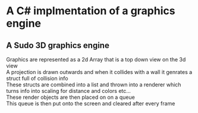 # A C# implmentation of a graphics engine

## A Sudo 3D graphics engine
 Graphics are represented as a 2d Array that is a top down view on the 3d view\
 A projection is drawn outwards and when it collides with a wall it genrates a struct full of collision info\
 These structs are combined into a list and thrown into a renderer which turns info into scaling for distance and colors etc...\
 These render objects are then placed on on a queue\
 This queue is then put onto the screen and cleared after every frame
